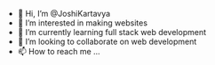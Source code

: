 - 👋 Hi, I’m @JoshiKartavya
- 👀 I’m interested in making websites
- 🌱 I’m currently learning full stack web development
- 💞️ I’m looking to collaborate on web development
- 📫 How to reach me ...

<!---
JoshiKartavya/JoshiKartavya is a ✨ special ✨ repository because its `README.md` (this file) appears on your GitHub profile.
You can click the Preview link to take a look at your changes.
--->
